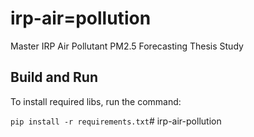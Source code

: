 # irp-air=pollution
Master IRP Air Pollutant PM2.5 Forecasting Thesis Study




## Build and Run

To install required libs, run the command:  

``` pip install -r requirements.txt ```# irp-air-pollution
